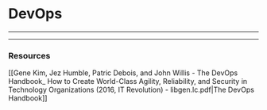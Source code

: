 # DevOps
___


___
### Resources
[[Gene Kim, Jez Humble, Patric Debois, and John Willis - The DevOps Handbook_ How to Create World-Class Agility, Reliability, and Security in Technology Organizations (2016, IT Revolution) - libgen.lc.pdf|The DevOps Handbook]]

